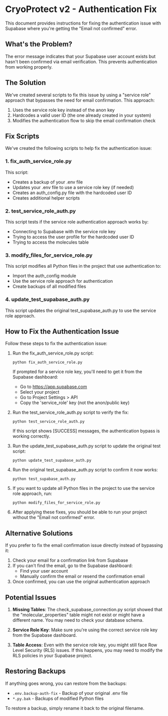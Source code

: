 # CryoProtect v2 - Authentication Fix

This document provides instructions for fixing the authentication issue with Supabase where you're getting the "Email not confirmed" error.

## What's the Problem?

The error message indicates that your Supabase user account exists but hasn't been confirmed via email verification. This prevents authentication from working properly.

## The Solution

We've created several scripts to fix this issue by using a "service role" approach that bypasses the need for email confirmation. This approach:

1. Uses the service role key instead of the anon key
2. Hardcodes a valid user ID (the one already created in your system)
3. Modifies the authentication flow to skip the email confirmation check

## Fix Scripts

We've created the following scripts to help fix the authentication issue:

### 1. fix_auth_service_role.py

This script:
- Creates a backup of your .env file
- Updates your .env file to use a service role key (if needed)
- Creates an auth_config.py file with the hardcoded user ID
- Creates additional helper scripts

### 2. test_service_role_auth.py

This script tests if the service role authentication approach works by:
- Connecting to Supabase with the service role key
- Trying to access the user profile for the hardcoded user ID
- Trying to access the molecules table

### 3. modify_files_for_service_role.py

This script modifies all Python files in the project that use authentication to:
- Import the auth_config module
- Use the service role approach for authentication
- Create backups of all modified files

### 4. update_test_supabase_auth.py

This script updates the original test_supabase_auth.py to use the service role approach.

## How to Fix the Authentication Issue

Follow these steps to fix the authentication issue:

1. Run the fix_auth_service_role.py script:
   ```
   python fix_auth_service_role.py
   ```
   
   If prompted for a service role key, you'll need to get it from the Supabase dashboard:
   - Go to https://app.supabase.com
   - Select your project
   - Go to Project Settings > API
   - Copy the 'service_role' key (not the anon/public key)

2. Run the test_service_role_auth.py script to verify the fix:
   ```
   python test_service_role_auth.py
   ```
   
   If this script shows [SUCCESS] messages, the authentication bypass is working correctly.

3. Run the update_test_supabase_auth.py script to update the original test script:
   ```
   python update_test_supabase_auth.py
   ```

4. Run the original test_supabase_auth.py script to confirm it now works:
   ```
   python test_supabase_auth.py
   ```

5. If you want to update all Python files in the project to use the service role approach, run:
   ```
   python modify_files_for_service_role.py
   ```

6. After applying these fixes, you should be able to run your project without the "Email not confirmed" error.

## Alternative Solutions

If you prefer to fix the email confirmation issue directly instead of bypassing it:

1. Check your email for a confirmation link from Supabase
2. If you can't find the email, go to the Supabase dashboard:
   - Find your user account
   - Manually confirm the email or resend the confirmation email
3. Once confirmed, you can use the original authentication approach

## Potential Issues

1. **Missing Tables**: The check_supabase_connection.py script showed that the "molecular_properties" table might not exist or might have a different name. You may need to check your database schema.

2. **Service Role Key**: Make sure you're using the correct service role key from the Supabase dashboard.

3. **Table Access**: Even with the service role key, you might still face Row Level Security (RLS) issues. If this happens, you may need to modify the RLS policies in your Supabase project.

## Restoring Backups

If anything goes wrong, you can restore from the backups:

- `.env.backup-auth-fix` - Backup of your original .env file
- `*.py.bak` - Backups of modified Python files

To restore a backup, simply rename it back to the original filename.
